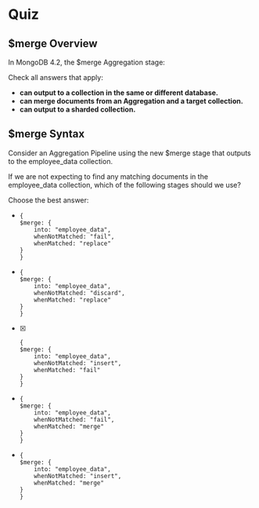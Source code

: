 # Quiz

## $merge Overview

In MongoDB 4.2, the $merge Aggregation stage:

Check all answers that apply:

- **can output to a collection in the same or different database.**
- **can merge documents from an Aggregation and a target collection.**
- **can output to a sharded collection.**

## $merge Syntax

Consider an Aggregation Pipeline using the new $merge stage that outputs to the employee_data collection.

If we are not expecting to find any matching documents in the employee_data collection, which of the following stages should we use?

Choose the best answer:

- 
    ```
    {
    $merge: {
        into: "employee_data",
        whenNotMatched: "fail",
        whenMatched: "replace"
    }
    }
    ```
- 
    ```
    {
    $merge: {
        into: "employee_data",
        whenNotMatched: "discard",
        whenMatched: "replace"
    }
    }
    ```
- [X]
    ```
    {
    $merge: {
        into: "employee_data",
        whenNotMatched: "insert",
        whenMatched: "fail"
    }
    }
    ```
- 
    ```
    {
    $merge: {
        into: "employee_data",
        whenNotMatched: "fail",
        whenMatched: "merge"
    }
    }
    ```
- 
    ```
    {
    $merge: {
        into: "employee_data",
        whenNotMatched: "insert",
        whenMatched: "merge"
    }
    }
    ```
